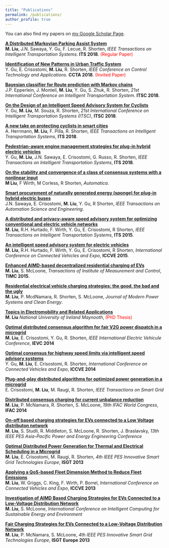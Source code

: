 ```yaml
---
title: "Publications"
permalink: /publications/
author_profile: true
---
```


You can also find my papers on [my Google Scholar Page](https://scholar.google.com/citations?user=woHxot0AAAAJ&hl=en&authuser=1).

<b>[A Distributed Markovian Parking Assist System](http://ming2liu.github.io/publications/dismarkov)</b> <br> 
<b>M. Liu</b>, J.N. Sawaya, Y. Gu, F. Lecue, R. Shorten,
<i>IEEE Transactions on Intelligent Transportation Systems</i>. <b>ITS 2018</b>. <span style="color:red">(Regular Paper)</span>


<b>[Identification of New Patterns in Urban Traffic System](http://ming2liu.github.io/publications/pattern)</b> <br> 
Y. Gu, E. Crisostomi, <b>M. Liu</b>, R. Shorten,
<i>IEEE Conference on Control Technology and Applications</i>. <b>CCTA 2018</b>. <span style="color:red">(Invited Paper)</span>


<b>[Bayesian classifier for Route prediction with Markov chains](http://ming2liu.github.io/publications/baye)</b> <br> 
J.P. Epperlein, J. Monteil, <b>M. Liu</b>, Y. Gu, S. Zhuk, R. Shorten,
<i>21st International Conference on Intelligent Transportation System</i>. <b>ITSC 2018</b>.


<b>[On the Design of an Intelligent Speed Advisory System for Cyclists](http://ming2liu.github.io/publications/sasc)</b> <br> 
Y. Gu, <b>M. Liu</b>, M. Souza, R. Shorten,
<i>21st International Conference on Intelligent Transportation Systems (ITSC)</i>, <b>ITSC 2018</b>.


<b>[A new take on protecting cyclists in smart cities](http://ming2liu.github.io/publications/newtake)</b> <br> 
A. Herrmann, <b>M. Liu</b>, F. Pilla, R. Shorten,
<i>IEEE Transactions on Intelligent Transportation Systems</i>, <b>ITS 2018</b>.


<b>[Pedestrian-aware engine management strategies for plug-in hybrid electric vehicles](http://ming2liu.github.io/publications/pedes)</b> <br> 
Y. Gu, <b>M. Liu</b>, J.N. Sawaya, E. Crisostomi, G. Russo, R. Shorten, 
<i>IEEE Transactions on Intelligent Transportation Systems</i>, <b>ITS 2018</b>.


<b>[On the stability and convergence of a class of consensus systems with a nonlinear input](http://ming2liu.github.io/publications/maths)</b> <br> 
<b>M Liu</b>, F Wirth, M Corless, R Shorten,
<i>Automatica</i>.


<b>[Smart procurement of naturally generated energy (sponge) for plug-in hybrid electric buses](http://ming2liu.github.io/publications/bus)</b> <br> 
J.N. Sawaya, E. Crisostomi, <b>M. Liu</b>, Y. Gu, R Shorten,
<i>IEEE Transactions on Automation Science and Engineering</i>.


<b>[A distributed and privacy-aware speed advisory system for optimizing conventional and electric vehicle networks](http://ming2liu.github.io/publications/sas)</b> <br> 
<b>M. Liu</b>, R.H. Hurtado, F. Wirth, Y. Gu, E. Crisostomi, R Shorten,
<i>IEEE Transactions on Intelligent Transportation Systems</i>, <b>ITS 2015</b>.


<b>[An intelligent speed advisory system for electric vehicles](http://ming2liu.github.io/publications/sasconf)</b> <br> 
<b>M. Liu</b>, R.H. Hurtado, F. Wirth, Y. Gu, E. Crisostomi, R Shorten,
<i>International Conference on Connected Vehicles and Expo</i>, <b>ICCVE 2015</b>.


<b>[Enhanced AIMD-based decentralized residential charging of EVs](http://ming2liu.github.io/publications/enAIMD)</b> <br> 
<b>M. Liu</b>, S. McLoone,
<i>Transactions of Institute of Measurement and Control</i>, <b>TIMC 2015</b>.


<b>[Residential electrical vehicle charging strategies: the good, the bad and the ugly](http://ming2liu.github.io/publications/strategies)</b> <br> 
<b>M. Liu</b>, P. McdNamara, R. Shorten, S. McLoone,
<i>Journal of Modern Power Systems and Clean Energy</i>. 


<b>[Topics in Electromobility and Related Applications](http://ming2liu.github.io/publications/thesis)</b> <br> 
<b>M. Liu</b>
<i>National University of Ireland Maynooth</i>, <span style="color:red">(PhD Thesis)</span>


<b>[Optimal distributed consensus algorithm for fair V2G power dispatch in a microgrid](http://ming2liu.github.io/publications/v2g)</b> <br> 
<b>M. Liu</b>, E. Crisostomi, Y. Gu, R. Shorten,
<i>IEEE International Electric Vehicule Conference</i>, <b>IEVC 2014</b>


<b>[Optimal consensus for highway speed limits via intelligent speed advisory systems](http://ming2liu.github.io/publications/hsas)</b> <br> 
Y. Gu, <b>M. Liu</b>, E. Crisostomi, R. Shorten,
<i>International Conference on Connected Vehicles and Expo</i>, <b>ICCVE 2014</b>


<b>[Plug-and-play distributed algorithms for optimized power generation in a microgrid](http://ming2liu.github.io/publications/grid)</b> <br> 
E. Crisostomi, <b>M. Liu</b>, M. Raugi, R. Shorten,
<i>IEEE Transactions on Smart Grid</i>


<b>[Distributed consensus charging for current unbalance reduction](http://ming2liu.github.io/publications/unbalance)</b> <br> 
<b>M. Liu</b>, P. McNamara, R. Shorten, S. McLoone,
<i>19th IFAC World Congress</i>, <b>IFAC 2014</b>



<b>[On-off based charging strategies for EVs connected to a Low Voltage distributon network](http://ming2liu.github.io/publications/onoff)</b> <br> 
<b>M. Liu</b>, S. Studli, R. Middleton, S. McLoone, R. Shorten, J. Braslavsky,
<i>13th IEEE PES Asia-Pacific Power and Energy Engineering Conference</i>


<b>[Optimal Distributed Power Generation for Thermal and Electrical Scheduling in a Microgrid](http://ming2liu.github.io/publications/thermal)</b> <br> 
<b>M. Liu</b>, E. Crisostomi,  M. Raugi, R. Shorten,
<i>4th IEEE PES Innovative Smart Grid Technologies Europe</i>, <b>ISGT 2013</b>


<b>[Applying a QoS-based Fleet Dimension Method to Reduce Fleet Emissions](http://ming2liu.github.io/publications/qos)</b> <br> 
<b>M. Liu</b>, W. Griggs, C. King, F. Wirth, P. Borrel, 
<i>International Conference on Connected Vehicles and Expo</i>, <b>ICCVE 2013</b>


<b>[Investigation of AIMD Based Charging Strategies for EVs Connected to a Low-Voltage Distribution Network](http://ming2liu.github.io/publications/aimd)</b> <br> 
<b>M. Liu</b>, S. McLoone, 
<i>International Conference on Intelligent Computing for Sustainable Energy and Environment</i>


<b>[Fair Charging Strategies for EVs Connected to a Low-Voltage Distribution Network](http://ming2liu.github.io/publications/fair)</b> <br> 
<b>M. Liu</b>, P. McNamara, S. McLoone, 
<i>4th IEEE PES Innovative Smart Grid Technologies Europe</i>, <b>ISGT Europe 2013</b>








